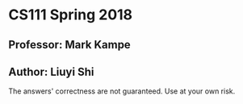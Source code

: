 # CS111 Spring 2018 
## Professor: Mark Kampe
## Author: Liuyi Shi 
The answers' correctness are not guaranteed. Use at your own risk. 
